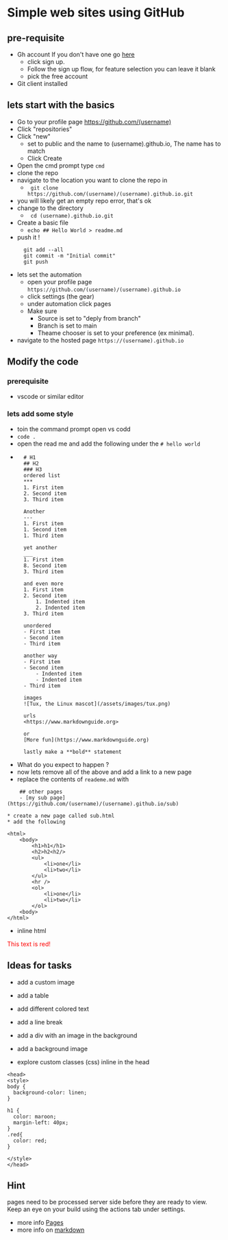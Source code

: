 # Simple web sites using GitHub
## pre-requisite
* Gh account If you don't have one go [here](https://github.com/)
    * click sign up.
    * Follow the sign up flow, for feature selection you can leave it blank
    * pick the free account
* Git client installed
## lets start with the basics
* Go to your profile page https://github.com/(username)
* Click "repositories"
* Click "new"
  * set to public and the name to (username).github.io, The name has to match
  * Click Create
* Open the cmd prompt type `cmd` 
* clone the repo
 * navigate to the location you want to clone the repo in
   * ``` git clone  https://github.com/(username)/(username).github.io.git```
* you will likely get an empty repo error, that's ok
* change to the directory
  * ` cd (username).github.io.git`
* Create a basic file
  * `echo ## Hello World > readme.md`
* push it !
  ```
    git add --all
    git commit -m "Initial commit"
    git push
    ```
* lets set the automation
  * open your profile page  
  `https://github.com/(username)/(username).github.io`
  * click settings (the gear)
  * under automation click pages
  * Make sure
    * Source is set to "deply from branch"
    * Branch is set to main
    * Theame chooser is set to your preference (ex minimal). 
* navigate to the hosted page
   `https://(username).github.io`

## Modify the code
### prerequisite 
* vscode or similar editor
### lets add some style
* toin the command prompt open vs codd 
* `code .`
* open the read me and add the following under the `# hello world`
* ```
    # H1
    ## H2
    ### H3
    ordered list
    ***
    1. First item
    2. Second item
    3. Third item

    Another 
    ---
    1. First item
    1. Second item
    1. Third item

    yet another
    ___
    1. First item
    8. Second item
    3. Third item

    and even more
    1. First item
    2. Second item
        1. Indented item
        2. Indented item
    3. Third item

    unordered
    - First item
    - Second item
    - Third item

    another way
    - First item
    - Second item
        - Indented item
        - Indented item
    - Third item

    images
    ![Tux, the Linux mascot](/assets/images/tux.png)

    urls
    <https://www.markdownguide.org>

    or 
    [More fun](https://www.markdownguide.org)

    lastly make a **bold** statement

* What do you expect to happen ?
* now lets remove all of the above and add a link to a new page
* replace the contents of  `reademe.md` with 
``` 
    ## other pages
    - [my sub page](https://github.com/(username)/(username).github.io/sub)

* create a new page called sub.html
* add the following
```
    <html>
        <body>
            <h1>h1</h1>
            <h2>h2<h2/>
            <ul>
                <li>one</li>
                <li>two</li>
            </ul>
            <hr />
            <ol>
                <li>one</li>
                <li>two</li>
            </ol>
        <body>
    </html>

* inline html

<font color="red">This text is red!</font>

## Ideas for tasks
* add a custom image
* add a table
* add different colored text
* add a line break
* add a div with an image in the background
* add a background image

* explore custom classes (css) inline in the head
```
<head>
<style>
body {
  background-color: linen;
}

h1 {
  color: maroon;
  margin-left: 40px;
}
.red{
  color: red;
}

</style>
</head>
```

## Hint 
pages need to be processed server side before they are ready to view.
Keep an eye on your build using the actions tab under settings.
- more info [Pages](https://docs.github.com/en/pages)
- more info on [markdown](https://www.markdownguide.org/basic-syntax) 

